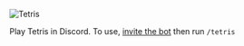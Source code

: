 ![Tetris](https://user-images.githubusercontent.com/29491356/129475291-8d6e9d3f-e9eb-48dc-9c99-04fc77757fa5.jpg)

Play Tetris in Discord. 
To use, [invite the bot](https://discord.com/api/oauth2/authorize?client_id=873850504696963072&permissions=0&scope=bot%20applications.commands) then run `/tetris`
